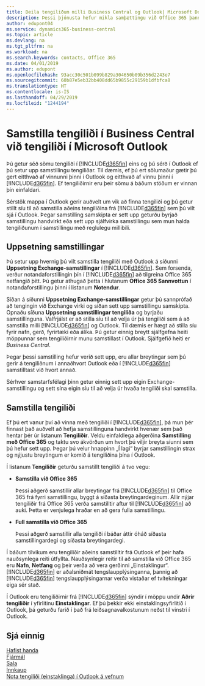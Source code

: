 ```yaml
---
title: Deila tengiliðum milli Business Central og Outlook| Microsoft Docs
description: Þessi þjónusta hefur mikla samþættingu við Office 365 þannig að þú getur deilt tengiliðum milli Outlook og Business Central.
author: edupont04
ms.service: dynamics365-business-central
ms.topic: article
ms.devlang: na
ms.tgt_pltfrm: na
ms.workload: na
ms.search.keywords: contacts, Office 365
ms.date: 04/01/2019
ms.author: edupont
ms.openlocfilehash: 93acc30c501b099b829a304650b09b356d2243e7
ms.sourcegitcommit: 60b87e5eb32bb408dd65b9855c29159b1dfbfca8
ms.translationtype: HT
ms.contentlocale: is-IS
ms.lasthandoff: 04/29/2019
ms.locfileid: "1244194"
---
```

# <a name="synchronize-contacts-in-business-central-with-contacts-in-microsoft-outlook"></a>Samstilla tengiliði í Business Central við tengiliði í Microsoft Outlook
Þú getur séð sömu tengiliði í [!INCLUDE[d365fin](includes/d365fin_md.md)] eins og þú sérð í Outlook ef þú setur upp samstillingu tengiliðar. Til dæmis, ef þú ert sölumaður gætir þú gert eitthvað af vinnunni þinni í Outlook og eitthvað af vinnu þinni í [!INCLUDE[d365fin](includes/d365fin_md.md)]. Ef tengiliðirnir eru þeir sömu á báðum stöðum er vinnan þín einfaldari.  

Sérstök mappa í Outlook gerir auðvelt um vik að finna tengiliði og þú getur stillt síu til að samstilla aðeins tengiliðina frá [!INCLUDE[d365fin](includes/d365fin_md.md)] sem þú vilt sjá í Outlook. Þegar samstilling samskipta er sett upp geturðu byrjað samstillingu handvirkt eða sett upp sjálfvirka samstillingu sem mun halda tengiliðunum í samstillingu með reglulegu millibili.  

## <a name="set-up-synchronization"></a>Uppsetning samstillingar
Þú setur upp hvernig þú vilt samstilla tengiliði með Outlook á síðunni **Uppsetning Exchange-samstillingar** í [!INCLUDE[d365fin](includes/d365fin_md.md)]. Sem forsenda, verður notandaforstillingin þín í [!INCLUDE[d365fin](includes/d365fin_md.md)] að tilgreina Office 365 netfangið þitt. Þú getur athugað þetta í hlutanum **Office 365 Sannvottun** í notandaforstillingu þinni í listanum **Notendur**.  

Síðan á síðunni **Uppsetning Exchange-samstillingar** getur þú sannprófað að tengingin við Exchange virki og síðan sett upp samstillingu samskipta. Opnaðu síðuna **Uppsetning samstillingar tengiliða** og byrjaðu samstillinguna. Valfrjálst er að stilla síu til að velja úr þá tengiliði sem á að samstilla milli [!INCLUDE[d365fin](includes/d365fin_md.md)] og Outlook. Til dæmis er hægt að stilla síu fyrir nafn, gerð, fyrirtæki eða álíka. Þú getur einnig breytt sjálfgefna heiti möppunnar sem tengiliðirnir munu samstillast í Outlook. Sjálfgefið heiti er *Business Central*.  

Þegar þessi samstilling hefur verið sett upp, eru allar breytingar sem þú gerir á tengiliðnum í annaðhvort Outlook eða í [!INCLUDE[d365fin](includes/d365fin_md.md)] samstilltast við hvort annað.  

Sérhver samstarfsfélagi þinn getur einnig sett upp eigin Exchange-samstillingu og sett sína eigin síu til að velja úr hvaða tengiliði skal samstilla.  

## <a name="synchronize-contacts"></a>Samstilla tengiliði
Ef þú ert vanur því að vinna með tengiliði í [!INCLUDE[d365fin](includes/d365fin_md.md)], þá mun þér finnast það auðvelt að hefja samstillinguna handvirkt hvenær sem það hentar þér úr listanum **Tengiliðir**. Veldu einfaldlega aðgerðina **Samstilling með Office 365** og taktu svo ákvörðun um hvort þú viljir breyta síunni sem þú hefur sett upp. Þegar þú velur hnappinn „Í lagi“ byrjar samstillingin strax og nýjustu breytingum er komið á tengiliðina þína í Outlook.  

Í listanum **Tengiliðir** geturðu samstillt tengiliði á tvo vegu:

* **Samstilla við Office 365**

  Þessi aðgerð samstillir allar breytingar frá [!INCLUDE[d365fin](includes/d365fin_md.md)] til Office 365 frá fyrri samstillingu, byggt á síðasta breytingardeginum. Allir nýjar tengiliðir frá Office 365 verða samstilltir aftur til [!INCLUDE[d365fin](includes/d365fin_md.md)] að auki. Þetta er venjulega hraðar en að gera fulla samstillingu.  

* **Full samstilla við Office 365**

  Þessi aðgerð samstillir alla tengiliði í báðar áttir óháð síðasta samstillingardegi og síðasta breytingardegi.  

Í báðum tilvikum eru tengiliðir aðeins samstilltir frá Outlook ef þeir hafa nauðsynlega reiti útfyllta. Nauðsynlegir reitir til að samstilla við Office 365 eru **Nafn**, **Netfang** og þeir verða að vera gerðinni „Einstaklingur“. [!INCLUDE[d365fin](includes/d365fin_md.md)] er aðalsniðmát tengslaupplýsinganna, þannig að [!INCLUDE[d365fin](includes/d365fin_md.md)] tengslaupplýsingarnar verða vistaðar ef tvítekningar eiga sér stað.  

Í Outlook eru tengiliðirnir frá [!INCLUDE[d365fin](includes/d365fin_md.md)] sýndir í möppu undir **Aðrir tengiliðir** í yfirlitinu **Einstaklingar**. Ef þú þekkir ekki einstaklingsyfirlitið í Outlook, þá geturðu farið í það frá leiðsagnavalkostunum neðst til vinstri í Outlook.  

## <a name="see-also"></a>Sjá einnig
[Hafist handa](product-get-started.md)  
[Fjármál](finance.md)  
[Sala](sales-manage-sales.md)  
[Innkaup](purchasing-manage-purchasing.md)  
[Nota tengiliði (einstaklinga) í Outlook á vefnum](https://support.office.com/en-us/article/Using-contacts-People-in-Outlook-on-the-web-1e3438c7-26b2-420c-87de-3cea9d31b5cb?appver=OWB150)  
